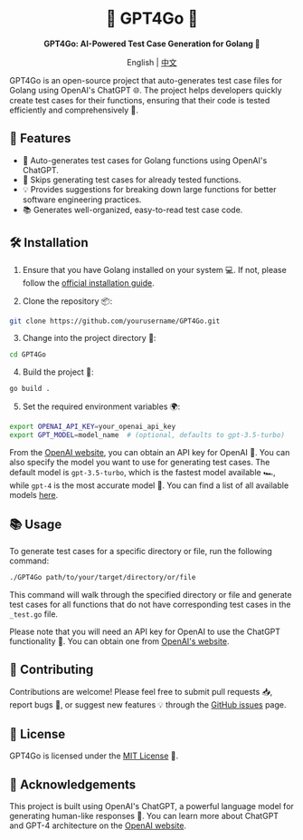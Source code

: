 
<div align="center">

# 🤖 GPT4Go 🚀

**GPT4Go: AI-Powered Test Case Generation for Golang 🧪**

English | [中文](README_zh-CN.md)

</div>

GPT4Go is an open-source project that auto-generates test case files for Golang using OpenAI's ChatGPT 🌐. The project helps developers quickly create test cases for their functions, ensuring that their code is tested efficiently and comprehensively 🧪.

## 🌟 Features

-   🎯 Auto-generates test cases for Golang functions using OpenAI's ChatGPT.
-   🚫 Skips generating test cases for already tested functions.
-   💡 Provides suggestions for breaking down large functions for better software engineering practices.
-   📚 Generates well-organized, easy-to-read test case code.

## 🛠 Installation

1.  Ensure that you have Golang installed on your system 💻. If not, please follow the [official installation guide](https://golang.org/doc/install).
    
2.  Clone the repository 📦:
    
```bash
git clone https://github.com/yourusername/GPT4Go.git
```

3.  Change into the project directory 📂:

```bash
cd GPT4Go
```

4.  Build the project 🔨:

```bash
go build .
```

5.  Set the required environment variables 🌍:

```bash
export OPENAI_API_KEY=your_openai_api_key
export GPT_MODEL=model_name  # (optional, defaults to gpt-3.5-turbo)
```

From the [OpenAI website](https://beta.openai.com/docs/developer-quickstart/api-key), you can obtain an API key for OpenAI 🔑. You can also specify the model you want to use for generating test cases. The default model is `gpt-3.5-turbo`, which is the fastest model available 🏎, while `gpt-4` is the most accurate model 🎯. You can find a list of all available models [here](https://platform.openai.com/docs/models/overview).

## 📚 Usage

To generate test cases for a specific directory or file, run the following command:

```bash
./GPT4Go path/to/your/target/directory/or/file
```

This command will walk through the specified directory or file and generate test cases for all functions that do not have corresponding test cases in the `_test.go` file.

Please note that you will need an API key for OpenAI to use the ChatGPT functionality 🔐. You can obtain one from [OpenAI's website](https://www.openai.com/).

## 👥 Contributing

Contributions are welcome! Please feel free to submit pull requests 📥, report bugs 🐞, or suggest new features 💡 through the [GitHub issues](https://github.com/yourusername/GPT4Go/issues) page.

## 📄 License

GPT4Go is licensed under the [MIT License](https://chat.openai.com/LICENSE) 📃.

## 🙏 Acknowledgements

This project is built using OpenAI's ChatGPT, a powerful language model for generating human-like responses 🧠. You can learn more about ChatGPT and GPT-4 architecture on the [OpenAI website](https://www.openai.com/).
